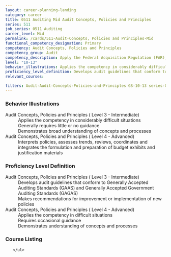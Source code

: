 ```yaml
---
layout: career-planning-landing
category: career
title: 0511 Auditing Mid Audit Concepts, Policies and Principles
series: 511
job_series: 0511 Auditing
career_level: Mid
permalink: /cards/511-Audit-Concepts, Policies and Principles-Mid
functional_competency_designation: Primary
competency: Audit Concepts, Policies and Principles
competency_group: Audit
competency_description: Apply the Federal Acquisition Regulation (FAR), Generally Accepted Government Auditing Standards (GAGAS), Generally Accepted Auditing Standards (GAAS), fiscal law, internal controls, policies, regulations, principles, standards and procedures governing audit activities.
level: "10-13"
behavior_illustrations: Applies the competency in considerably difficult situations ? Generally requires little or no guidance ? Demonstrates broad understanding of concepts and processes ? Interprets policies, assesses trends, reviews, coordinates and integrates the formulation and preparation of budget exhibits and justification materials
proficiency_level_definition: Develops audit guidelines that conform to Generally Accepted Auditing Standards (GAAS) and Generally Accepted Government Auditing Standards (GAGAS) ? Makes recommendations for improvement or implementation of new policies ? Applies the competency in difficult situations ? Requires occasional guidance ? Demonstrates understanding of concepts and processes
relevant_courses: 

filters: Audit-Audit-Concepts-Policies-and-Principles GS-10-13 series-0511
---
```


<div class="desktop:grid-col-4 margin-y-205">
  <div class="border-top-05 bg-white padding-2 shadow-5 height-full members-hover border-1px border-gray-30 border-top-orange radius-lg">
    <h3>Behavior Illustrations</h3>
    <dl class="text-base"><dt>Audit Concepts, Policies and Principles ( Level 3 - Intermediate)</dt><dd>Applies the competency in considerably difficult situations </dd><dd> Generally requires little or no guidance </dd><dd> Demonstrates broad understanding of concepts and processes</dd><dt>Audit Concepts, Policies and Principles ( Level 4 - Advanced)</dt><dd>Interprets policies, assesses trends, reviews, coordinates and integrates the formulation and preparation of budget exhibits and justification materials</dd></dl>
  </div>
</div>
<div class="desktop:grid-col-4 margin-y-205">
  <div class="border-top-05 bg-white padding-2 shadow-5 height-full members-hover border-1px border-gray-30 border-top-orange radius-lg">
    <h3>Proficiency Level Definition</h3>
    <dl class="text-base"><dt>Audit Concepts, Policies and Principles ( Level 3 - Intermediate)</dt><dd>Develops audit guidelines that conform to Generally Accepted Auditing Standards (GAAS) and Generally Accepted Government Auditing Standards (GAGAS) </dd><dd> Makes recommendations for improvement or implementation of new policies</dd><dt>Audit Concepts, Policies and Principles ( Level 4 - Advanced)</dt><dd>Applies the competency in difficult situations </dd><dd> Requires occasional guidance </dd><dd> Demonstrates understanding of concepts and processes</dd></dl>
  </div>
</div>
<div class="desktop:grid-col-4 margin-y-205">
  <div class="border-top-05 bg-white padding-2 shadow-5 height-full members-hover border-1px border-gray-30 border-top-orange radius-lg">
    <h3>Course Listing</h3>
    <ul class="text-base">
     
    </ul>
  </div>
</div>